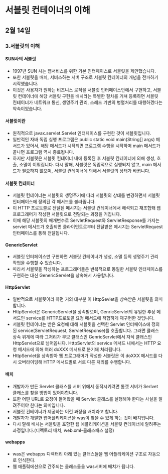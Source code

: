 # 서블릿 컨테이너의 이해

## 2월 14일

### 3.서블릿의 이해

#### SUN사의 서블릿
- 1997년 SUN 사는 웹서비스를 위한 기본 인터페이스로 서블릿을 제안했습니다.
- 또한 서블릿을 배치, 서비스하는 서버 구조로 서블릿 컨테이너의 개념을 전파하기 시작했습니다.
- 이것은 사용자가 원하는 비즈니스 로직을 서블릿 인터페이스안에서 구현하고, 서블릿 컨테이너에 해당 서블릿 구현을 배치라는 특별한 절차를 거쳐 등록하면 서블릿 컨테이너가 네트워크 통신, 생명주기 관리, 스레드 기반의 병렬처리를 대행하겠다는 약속이었습니다.

#### 서블릿이란
- 원칙적으로 javax.servlet.Servlet 인터페이스를 구현한 것이 서블릿입니다.
- 일반적인 자바 독립 실행 프로그램은 public static void main(String[] args) 메서드가 있어서, 해당 메서드가 시작되면 프로그램 수행을 시작하며 main 메서드가 끝나면 프로그램 역시 종료됩니다.
- 하지만 서블릿은 서블릿 컨테이너 내에 등록된 후 서블릿 컨테이너에 의해 생성, 호출, 소멸이 이뤄집니다. 다시 말해, 서블릿은 독립적으로 실행되지 않고, main 메서드가 필요하지 않으며, 서블릿 컨테이너에 의해서 서블릿의 상태가 바뀝니다.

#### 서블릿 컨테이너
- 서블릿 컨테이너는 서블릿의 생명주기에 따라 서블릿의 상태를 변경하면서 서블릿 인터페이스에 정의된 각 메서드를 불러줍니다.
- 이 HTTP 프로토콜로 전달된 메시지는 서블릿 컨테이너에서 해석되고 재조합돼 웹프로그래머가 작성한 서블릿으로 전달되는 과정을 거칩니다.
- 이때 해당 서블릿의 매개변수로 ServletRequest와 ServletResponse를 가지는 serviet 메서드가 호출되면 클라이언트로부터 전달받은 메시지는 ServletRequest 인터페이스를 통해 전달됩니다.

#### GenericServlet
- 서블릿 인터페이스만 구현하면 서블릿 컨테이너가 생성, 소멸 등의 생명주기 관리 작업을 수행할 수 있습니다.
- 따라서 서블릿을 작성하는 프로그래머들은 반복적으로 동일한 서블릿 인터페이스를 구현하는 대신 GenericServlet을 상속해서 사용합니다.

#### HttpServlet
- 일반적으로 서블릿이라 하면 거의 대부분 이 HttpSevlet을 상속받은 서블릿을 의미합니다.
- HttpServlet은 GenericServlet을 상속받으며, GenricServlet의 유일한 추상 메서드인 service를 HTTP프로토콜 요청 메서드에 적합하게 재구현한 것입니다.
- 서블릿 컨테이너는 받은 요청에 대해 서블릿을 선택한 Servlet 인터페이스에 정의된 service(ServletRequest, ServletResponse)를 호출합니다. 그러면 클래스 상속 위계에 따라 그처리가 부모 클래스인 GenricServlet에서 자식 클래스인 HttpServlet으로 넘어옵니다. HttpServlet의 service 메서드 내에서는 HTTP 요청 메서드에 의해 여러 doXXX 메서드로 분기돼 처리됩니다.
- HttpServlet을 상속받아 웹 프로그래머가 작성한 서블릿은 이 doXXX 메서드를 다시 오버라이딩해 HTTP 메서드별로 서로 다른 처리를 수행합니다.

#### 배치
- 개발자가 만든 Servlet 클래스를 서버 위에서 동작시키려면 톰캣 서버가 Serlvet 클래스를 찾을 방법이 있어야합니다.
- 또한 어떤 URL로 요청이 들어왔을 때 Servlet 클래스를 실행해야 한다는 사실을 알려주어야 한다는 의미입니다.
- 서블릿 컨테이너가 제공하는 이런 과정을 배치라고 합니다.
- 개발자가 개발한 웹어플리케이션을 was이 찾을 수 있게 하는 것이 배치입니다.
- 다시 말해 배치는 서블릿을 포함한 웹 애플리케이션을 서블릿 컨테이너에 알려주는 과정입니다.(디렉토리 배치, web.xml-클래스패스 설정)

#### webapps
- was은 webapps 디렉터리 아래 있는 클래스들을 웹 어플리케이션 구조로 자동으로 인식한다.
- 웹 애플맄에션으로 간주되는 클래스들을 was서버에 배치가 됩니다.

